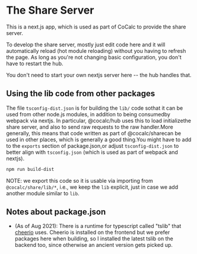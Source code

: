 # The Share Server

This is a next.js app, which is used as part of CoCalc to provide the share server.

To develop the share server, mostly just edit code here and it will automatically reload (hot module reloading) without you having to refresh the page. As long as you're not changing basic configuration, you don't have to restart the hub.

You don't need to start your own nextjs server here -- the hub handles that.

## Using the lib code from other packages

The file `tsconfig-dist.json` is for building the `lib/` code sothat it can be used from other node.js modules, in addition to being consumedby webpack via nextjs. In particular, @cocalc/hub uses this to load initializethe share server, and also to send raw requests to the raw handler.More generally, this means that code written as part of @cocalc/sharecan be used in other places, which is generally a good thing.You might have to add to the `exports` section of package.json,or adjust `tsconfig-dist.json` to better align with `tsconfig.json` (which is used as part of webpack and nextjs).

```sh
npm run build-dist
```

NOTE: we export this code so it is usable via importing from `@cocalc/share/lib/*`, i.e., we keep the `lib` explicit, just in case we add another module similar to `lib`.

## Notes about package.json

- (As of Aug 2021): There is a runtime for typescript called "tslib" that [cheerio](https://www.npmjs.com/package/cheerio) uses.  Cheerio is installed on the frontend but we prefer packages here when building, so I installed the latest tslib on the backend too, since otherwise an ancient version gets picked up.

